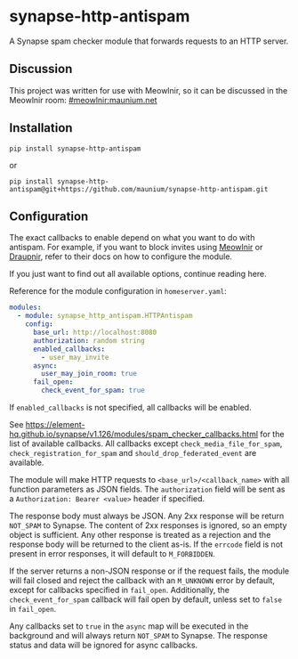 # synapse-http-antispam
A Synapse spam checker module that forwards requests to an HTTP server.

## Discussion
This project was written for use with Meowlnir, so it can be discussed in the
Meowlnir room: [#meowlnir:maunium.net](https://matrix.to/#/#meowlnir:maunium.net)

## Installation
```
pip install synapse-http-antispam
```

or

```
pip install synapse-http-antispam@git+https://github.com/maunium/synapse-http-antispam.git
```

## Configuration
The exact callbacks to enable depend on what you want to do with antispam.
For example, if you want to block invites using [Meowlnir] or [Draupnir],
refer to their docs on how to configure the module.

If you just want to find out all available options, continue reading here.

[Meowlnir]: https://github.com/maunium/meowlnir#blocking-invites
[Draupnir]: https://the-draupnir-project.github.io/draupnir-documentation/bot/synapse-http-antispam

Reference for the module configuration in `homeserver.yaml`:

```yaml
modules:
  - module: synapse_http_antispam.HTTPAntispam
    config:
      base_url: http://localhost:8080
      authorization: random string
      enabled_callbacks:
        - user_may_invite
      async:
        user_may_join_room: true
      fail_open:
        check_event_for_spam: true
```

If `enabled_callbacks` is not specified, all callbacks will be enabled.

See <https://element-hq.github.io/synapse/v1.126/modules/spam_checker_callbacks.html>
for the list of available callbacks. All callbacks except `check_media_file_for_spam`,
`check_registration_for_spam` and `should_drop_federated_event` are available.

The module will make HTTP requests to `<base_url>/<callback_name>` with all
function parameters as JSON fields. The `authorization` field will be sent as
a `Authorization: Bearer <value>` header if specified.

The response body must always be JSON. Any 2xx response will be return
`NOT_SPAM` to Synapse. The content of 2xx responses is ignored, so an empty
object is sufficient. Any other response is treated as a rejection and the
response body will be returned to the client as-is. If the `errcode` field is
not present in error responses, it will default to `M_FORBIDDEN`.

If the server returns a non-JSON response or if the request fails, the module
will fail closed and reject the callback with an `M_UNKNOWN` error by default,
except for callbacks specified in `fail_open`. Additionally, the `check_event_for_spam`
callback will fail open by default, unless set to `false` in `fail_open`.

Any callbacks set to `true` in the `async` map will be executed in the background
and will always return `NOT_SPAM` to Synapse. The response status and data will
be ignored for async callbacks.
